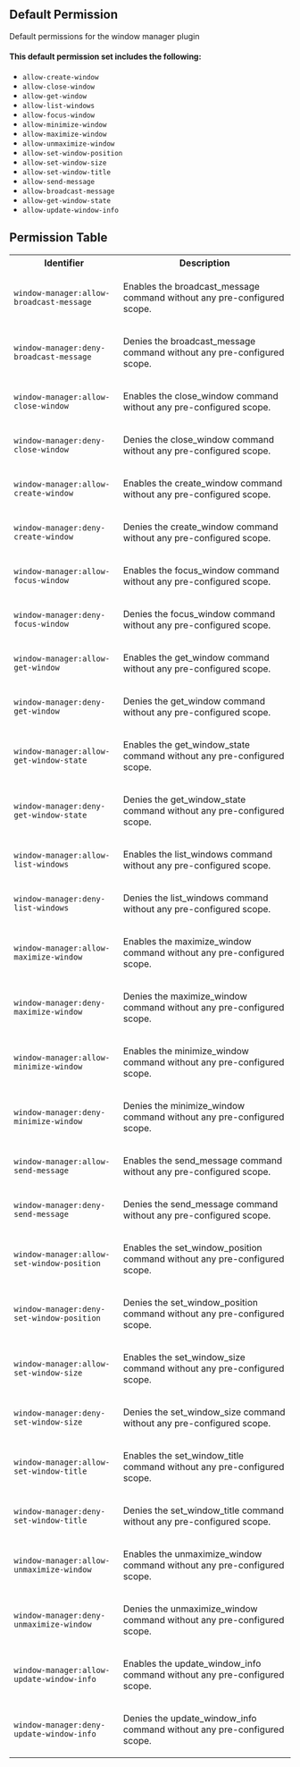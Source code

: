 ## Default Permission

Default permissions for the window manager plugin

#### This default permission set includes the following:

- `allow-create-window`
- `allow-close-window`
- `allow-get-window`
- `allow-list-windows`
- `allow-focus-window`
- `allow-minimize-window`
- `allow-maximize-window`
- `allow-unmaximize-window`
- `allow-set-window-position`
- `allow-set-window-size`
- `allow-set-window-title`
- `allow-send-message`
- `allow-broadcast-message`
- `allow-get-window-state`
- `allow-update-window-info`

## Permission Table

<table>
<tr>
<th>Identifier</th>
<th>Description</th>
</tr>


<tr>
<td>

`window-manager:allow-broadcast-message`

</td>
<td>

Enables the broadcast_message command without any pre-configured scope.

</td>
</tr>

<tr>
<td>

`window-manager:deny-broadcast-message`

</td>
<td>

Denies the broadcast_message command without any pre-configured scope.

</td>
</tr>

<tr>
<td>

`window-manager:allow-close-window`

</td>
<td>

Enables the close_window command without any pre-configured scope.

</td>
</tr>

<tr>
<td>

`window-manager:deny-close-window`

</td>
<td>

Denies the close_window command without any pre-configured scope.

</td>
</tr>

<tr>
<td>

`window-manager:allow-create-window`

</td>
<td>

Enables the create_window command without any pre-configured scope.

</td>
</tr>

<tr>
<td>

`window-manager:deny-create-window`

</td>
<td>

Denies the create_window command without any pre-configured scope.

</td>
</tr>

<tr>
<td>

`window-manager:allow-focus-window`

</td>
<td>

Enables the focus_window command without any pre-configured scope.

</td>
</tr>

<tr>
<td>

`window-manager:deny-focus-window`

</td>
<td>

Denies the focus_window command without any pre-configured scope.

</td>
</tr>

<tr>
<td>

`window-manager:allow-get-window`

</td>
<td>

Enables the get_window command without any pre-configured scope.

</td>
</tr>

<tr>
<td>

`window-manager:deny-get-window`

</td>
<td>

Denies the get_window command without any pre-configured scope.

</td>
</tr>

<tr>
<td>

`window-manager:allow-get-window-state`

</td>
<td>

Enables the get_window_state command without any pre-configured scope.

</td>
</tr>

<tr>
<td>

`window-manager:deny-get-window-state`

</td>
<td>

Denies the get_window_state command without any pre-configured scope.

</td>
</tr>

<tr>
<td>

`window-manager:allow-list-windows`

</td>
<td>

Enables the list_windows command without any pre-configured scope.

</td>
</tr>

<tr>
<td>

`window-manager:deny-list-windows`

</td>
<td>

Denies the list_windows command without any pre-configured scope.

</td>
</tr>

<tr>
<td>

`window-manager:allow-maximize-window`

</td>
<td>

Enables the maximize_window command without any pre-configured scope.

</td>
</tr>

<tr>
<td>

`window-manager:deny-maximize-window`

</td>
<td>

Denies the maximize_window command without any pre-configured scope.

</td>
</tr>

<tr>
<td>

`window-manager:allow-minimize-window`

</td>
<td>

Enables the minimize_window command without any pre-configured scope.

</td>
</tr>

<tr>
<td>

`window-manager:deny-minimize-window`

</td>
<td>

Denies the minimize_window command without any pre-configured scope.

</td>
</tr>

<tr>
<td>

`window-manager:allow-send-message`

</td>
<td>

Enables the send_message command without any pre-configured scope.

</td>
</tr>

<tr>
<td>

`window-manager:deny-send-message`

</td>
<td>

Denies the send_message command without any pre-configured scope.

</td>
</tr>

<tr>
<td>

`window-manager:allow-set-window-position`

</td>
<td>

Enables the set_window_position command without any pre-configured scope.

</td>
</tr>

<tr>
<td>

`window-manager:deny-set-window-position`

</td>
<td>

Denies the set_window_position command without any pre-configured scope.

</td>
</tr>

<tr>
<td>

`window-manager:allow-set-window-size`

</td>
<td>

Enables the set_window_size command without any pre-configured scope.

</td>
</tr>

<tr>
<td>

`window-manager:deny-set-window-size`

</td>
<td>

Denies the set_window_size command without any pre-configured scope.

</td>
</tr>

<tr>
<td>

`window-manager:allow-set-window-title`

</td>
<td>

Enables the set_window_title command without any pre-configured scope.

</td>
</tr>

<tr>
<td>

`window-manager:deny-set-window-title`

</td>
<td>

Denies the set_window_title command without any pre-configured scope.

</td>
</tr>

<tr>
<td>

`window-manager:allow-unmaximize-window`

</td>
<td>

Enables the unmaximize_window command without any pre-configured scope.

</td>
</tr>

<tr>
<td>

`window-manager:deny-unmaximize-window`

</td>
<td>

Denies the unmaximize_window command without any pre-configured scope.

</td>
</tr>

<tr>
<td>

`window-manager:allow-update-window-info`

</td>
<td>

Enables the update_window_info command without any pre-configured scope.

</td>
</tr>

<tr>
<td>

`window-manager:deny-update-window-info`

</td>
<td>

Denies the update_window_info command without any pre-configured scope.

</td>
</tr>
</table>
